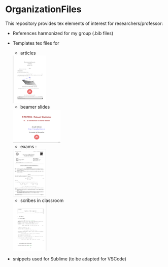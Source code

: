 # OrganizationFiles

This repository provides tex elements of interest for researchers/professor:

- References harmonized for my group (.bib files)
- Templates tex files for
    - articles

    <img src="sharedimages/article.png" width="105" height="150">
    
    - beamer slides
    
    <img src="sharedimages/beamer.png" width="150" height="105">

    - exams :
    
    <img src="sharedimages/examen.png" width="105" height="150">
    
    - scribes in classroom
    
    <img src="sharedimages/scribe.png" width="105" height="150">

- snippets used for Sublime (to be adapted for VSCode)

